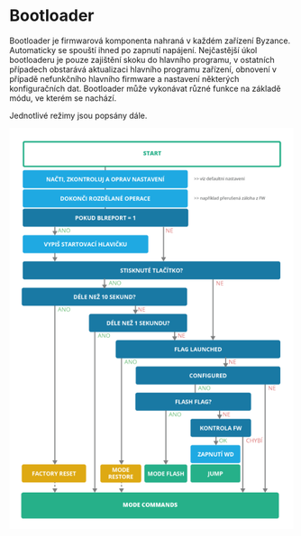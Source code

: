 # Bootloader

Bootloader je firmwarová komponenta nahraná v každém zařízení Byzance. Automaticky se spouští ihned po zapnutí napájení. Nejčastější úkol bootloaderu je pouze zajištění skoku do hlavního programu, v ostatních případech obstarává aktualizaci hlavního programu zařízení, obnovení v případě nefunkčního hlavního firmware a nastavení některých konfiguračních dat. Bootloader může vykonávat různé funkce na základě módu, ve kterém se nachází.

Jednotlivé režimy jsou popsány dále.

![bootloader\_schema](../../../.gitbook/assets/bootloader_schema.png)

